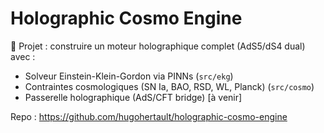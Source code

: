
# Holographic Cosmo Engine

🌌 Projet : construire un moteur holographique complet (AdS5/dS4 dual) avec :
- Solveur Einstein-Klein-Gordon via PINNs (`src/ekg`)
- Contraintes cosmologiques (SN Ia, BAO, RSD, WL, Planck) (`src/cosmo`)
- Passerelle holographique (AdS/CFT bridge) [à venir]

Repo : https://github.com/hugohertault/holographic-cosmo-engine
